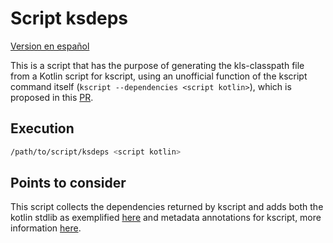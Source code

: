 # Script ksdeps

[Version en español](./README.md)

This is a script that has the purpose of generating the kls-classpath file from a Kotlin script for kscript, using an unofficial function of the kscript command itself (`kscript --dependencies <script kotlin>`), which is proposed in this [PR](https://github.com/kscripting/kscript/pull/420).

## Execution

```bash
/path/to/script/ksdeps <script kotlin>
```

## Points to consider

This script collects the dependencies returned by kscript and adds both the kotlin stdlib as exemplified [here](https://github.com/fwcd/kotlin-language-server/tree/main?tab=readme-ov-file#figuring-out-the-dependencies) and metadata annotations for kscript, more information [here](https://github.com/kscripting/kscript?tab=readme-ov-file#script-configuration).
